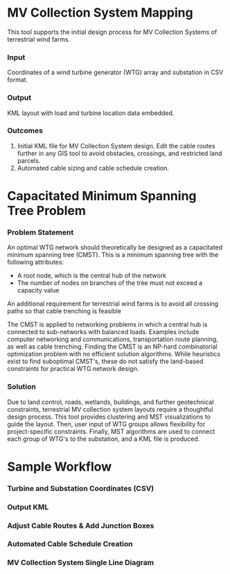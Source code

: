 # MV Collection System Mapping

This tool supports the initial design process for MV Collection Systems of terrestrial wind farms. 

### Input
Coordinates of a wind turbine generator (WTG) array and substation in CSV format.

### Output
KML layout with load and turbine location data embedded.

### Outcomes
1. Initial KML file for MV Collection System design. Edit the cable routes further in any GIS tool to avoid obstacles, crossings, and restricted land parcels.
2. Automated cable sizing and cable schedule creation.


# Capacitated Minimum Spanning Tree Problem

### Problem Statement
An optimal WTG network should theoretically be designed as a capacitated minimum spanning tree (CMST). This is a minimum spanning tree with the following attributes:
- A root node, which is the central hub of the network
- The number of nodes on branches of the tree must not exceed a capacity value

An additional requirement for terrestrial wind farms is to avoid all crossing paths so that cable trenching is feasible

The CMST is applied to networking problems in which a central hub is connected to sub-networks with balanced loads. Examples include computer networking and communications, transportation route planning, as well as cable trenching. Finding the CMST is an NP-hard combinatorial optimization problem with no efficient solution algorithms. While heuristics exist to find suboptimal CMST's, these do not satisfy the land-based constraints for practical WTG network design.

### Solution
Due to land control, roads, wetlands, buildings, and further geotechnical constraints, terrestrial MV collection system layouts require a thoughtful design process. This tool provides clustering and MST visualizations to guide the layout. Then, user input of WTG groups allows flexibility for project-specific constraints. Finally, MST algorithms are used to connect each group of WTG's to the substation, and a KML file is produced.

# Sample Workflow

### Turbine and Substation Coordinates (CSV)

### Output KML

### Adjust Cable Routes & Add Junction Boxes

### Automated Cable Schedule Creation

### MV Collection System Single Line Diagram

